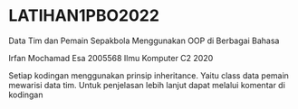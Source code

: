 # LATIHAN1PBO2022
Data Tim dan Pemain Sepakbola Menggunakan OOP di Berbagai Bahasa

Irfan Mochamad Esa
2005568
Ilmu Komputer C2 2020

Setiap kodingan menggunakan prinsip inheritance. Yaitu class data pemain mewarisi data tim.
Untuk penjelasan lebih lanjut dapat melalui komentar di kodingan
